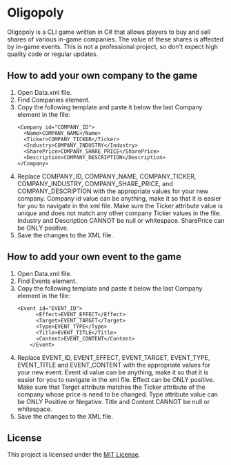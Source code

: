 # Oligopoly
Oligopoly is a CLI game written in C# that allows players to buy and sell shares of various in-game companies. The value of these shares is affected by in-game events. This is not a professional project, so don't expect high quality code or regular updates.

## How to add your own company to the game
1. Open Data.xml file.
2. Find Companies element.
3. Copy the following template and paste it below the last Company element in the file:
      ```
      <Company id="COMPANY_ID">
        <Name>COMPANY_NAME</Name>
        <Ticker>COMPANY_TICKER</Ticker>
        <Industry>COMPANY_INDUSTRY</Industry>
        <SharePrice>COMPANY_SHARE_PRICE</SharePrice>
        <Description>COMPANY_DESCRIPTION</Description>
      </Company>
      ```
4. Replace COMPANY_ID, COMPANY_NAME, COMPANY_TICKER, COMPANY_INDUSTRY, COMPANY_SHARE_PRICE, and COMPANY_DESCRIPTION with the appropriate values for your new company.
Company id value can be anything, make it so that it is easier for you to navigate in the xml file. Make sure the Ticker attribute value is unique and does not match any other company Ticker values in the file. Industry and Description CANNOT be null or whitespace. SharePrice can be ONLY positive.
5. Save the changes to the XML file.

## How to add your own event to the game
1. Open Data.xml file.
2. Find Events element.
3. Copy the following template and paste it below the last Company element in the file:
      ```
      <Event id="EVENT_ID">
            <Effect>EVENT_EFFECT</Effect>
            <Target>EVENT_TARGET</Target>
            <Type>EVENT_TYPE</Type>
            <Title>EVENT_TITLE</Title>
            <Content>EVENT_CONTENT</Content>
          </Event>
      ```
4. Replace EVENT_ID, EVENT_EFFECT, EVENT_TARGET, EVENT_TYPE, EVENT_TITLE and EVENT_CONTENT with the appropriate values for your new event. Event id value can be anything, make it so that it is easier for you to navigate in the xml file. Effect can be ONLY positive. Make sure that Target attribute matches the Ticker attribute of the company whose price is need to be changed. Type attribute value can be ONLY Positive or Negative. Title and Content CANNOT be null or whitespace.
5. Save the changes to the XML file.

## License
This project is licensed under the [MIT License](https://github.com/Fuinny/Oligopoly/blob/master/LICENSE.md).
